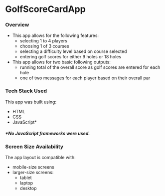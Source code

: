 # GolfScoreCardApp

### Overview
- This app allows for the following features:
  - selecting 1 to 4 players
  - choosing 1 of 3 courses
  - selecting a difficulty level based on course selected
  - entering golf scores for either 9 holes or 18 holes
- This app allows for two basic following outputs:  
    - running total of the overall score as golf scores are entered for each hole
    - one of two messages for each player based on their overall par

### Tech Stack Used
This app was built using: 
- HTML 
- CSS
- JavaScript* 
##### *No JavaScript frameworks were used.

### Screen Size Availability
The app layout is compatible with: 
- mobile-size screens
- larger-size screens: 
  - tablet
  - laptop
  - desktop
